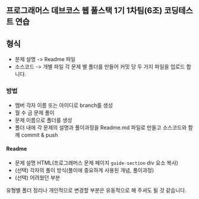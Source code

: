 
## 프로그래머스 데브코스 웹 풀스택 1기 1차팀(6조) 코딩테스트 연습

## 형식
- 문제 설명 -> Readme 파일
- 소스코드 -> 개별 파일
각 문제 별 폴더를 만들어 커밋 당 두 가지 파일을 업로드 합니다.

### 방법  
- 멤버 각자 이름 또는 아이디로 branch를 생성
- 월 수 금 문제 풀이
- 문제 이름으로 폴더를 생성
- 폴더 내에 각 문제의 설명과 풀이과정을 Readme.md 파일로 만들고 소스코드와 함께 commit & push

#### Readme
- 문제 설명 HTML(프로그래머스 문제 페이지 `guide-section` div 요소 복사)
- (선택) 각자의 풀이 방식(풀이에 중요하게 사용된 개념, 풀이과정)
- (선택) 어려웠던 부분

유형별 폴더 정리나 개인적으로 변경할 부분은 유동적으로 해 주셔도 될 것 같습니다.
